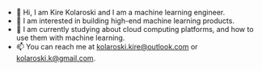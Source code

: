 - 👋 Hi, I am Kire Kolaroski and I am a machine learning engineer.
- 👀 I am interested in building high-end machine learning products.
- 🌱 I am currently studying about cloud computing platforms, and how to use them with machine learning.
- 📫 You can reach me at kolaroski.kire@outlook.com or kolaroski.k@gmail.com.

<!---
kolaroski/kolaroski is a ✨ special ✨ repository because its `README.md` (this file) appears on your GitHub profile.
You can click the Preview link to take a look at your changes.
--->
